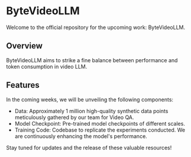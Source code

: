 # ByteVideoLLM
Welcome to the official repository for the upcoming work: ByteVideoLLM.

## Overview
ByteVideoLLM aims to strike a fine balance between performance and token consumption in video LLM.

## Features
In the coming weeks, we will be unveiling the following components:

- Data: Approximately 1 million high-quality synthetic data points meticulously gathered by our team for Video QA.
- Model Checkpoint: Pre-trained model checkpoints of different scales.
- Training Code: Codebase to replicate the experiments conducted.
We are continuously enhancing the model's performance.

Stay tuned for updates and the release of these valuable resources!
